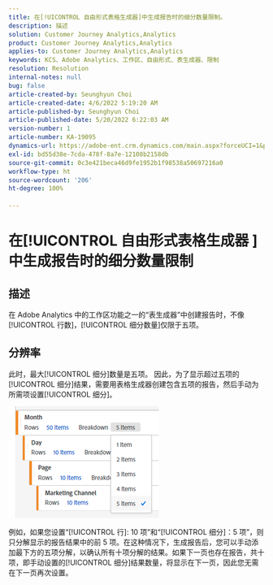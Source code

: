 ```yaml
---
title: 在[!UICONTROL 自由形式表格生成器]中生成报告时的细分数量限制。
description: 描述
solution: Customer Journey Analytics,Analytics
product: Customer Journey Analytics,Analytics
applies-to: Customer Journey Analytics,Analytics
keywords: KCS、Adobe Analytics、工作区、自由形式、表生成器、限制
resolution: Resolution
internal-notes: null
bug: false
article-created-by: Seunghyun Choi
article-created-date: 4/6/2022 5:19:20 AM
article-published-by: Seunghyun Choi
article-published-date: 5/20/2022 6:22:03 AM
version-number: 1
article-number: KA-19095
dynamics-url: https://adobe-ent.crm.dynamics.com/main.aspx?forceUCI=1&pagetype=entityrecord&etn=knowledgearticle&id=b2adbf19-69b5-ec11-983f-000d3a5d0e57
exl-id: bd55d38e-7cda-478f-8a7e-12108b2158db
source-git-commit: 0c3e421beca46d9fe1952b1f98538a50697216a0
workflow-type: ht
source-wordcount: '206'
ht-degree: 100%

---
```


# 在[!UICONTROL 自由形式表格生成器 ]中生成报告时的细分数量限制

## 描述

在 Adobe Analytics 中的工作区功能之一的“表生成器”中创建报告时，不像[!UICONTROL 行数]，[!UICONTROL 细分数量]仅限于五项。

## 分辨率


此时，最大[!UICONTROL 细分]数量是五项。 因此，为了显示超过五项的[!UICONTROL 细分]结果，需要用表格生成器创建包含五项的报告，然后手动为所需项设置[!UICONTROL 细分]。

![](assets/936a2ca2-6ab5-ec11-983f-000d3a5d0e57.png)

例如，如果您设置“[!UICONTROL 行]: 10 项”和“[!UICONTROL 细分]：5 项”，则只分解显示的报告结果中的前 5 项。在这种情况下，生成报告后，您可以手动添加最下方的五项分解，以确认所有十项分解的结果。如果下一页也存在报告，共十项，即手动设置的[!UICONTROL 细分]结果数量，将显示在下一页，因此您无需在下一页再次设置。
